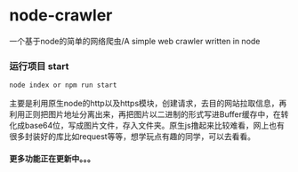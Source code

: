 # node-crawler
一个基于node的简单的网络爬虫/A simple web crawler written in node

### 运行项目 start
``` bash
node index or npm run start
```
主要是利用原生node的http以及https模块，创建请求，去目的网站拉取信息，再利用正则把图片地址分离出来，再把图片以二进制的形式写进Buffer缓存中，在转化成base64位，写成图片文件，存入文件夹。原生js撸起来比较难看，网上也有很多封装好的库比如request等等，想学玩点有趣的同学，可以去看看。  
#### 更多功能正在更新中。。。
